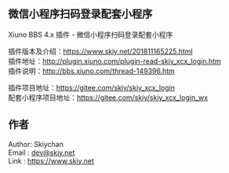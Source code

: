 微信小程序扫码登录配套小程序
------
Xiuno BBS 4.x 插件 - 微信小程序扫码登录配套小程序   

插件版本及介绍：https://www.skiy.net/201811165225.html   
插件地址：http://plugin.xiuno.com/plugin-read-skiy_xcx_login.htm      
插件说明：http://bbs.xiuno.com/thread-149396.htm   

插件项目地址：https://gitee.com/skiy/skiy_xcx_login   
配套小程序项目地址：https://gitee.com/skiy/skiy_xcx_login_wx   

## 作者
Author: Skiychan   
Email : dev@skiy.net   
Link : https://www.skiy.net   
